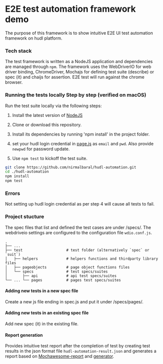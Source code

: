 # E2E test automation framework demo

The purpose of this framework is to show intuitive E2E UI test automation framework on hudl platform.

### Tech stack

The test framework is written as a NodeJS application and dependencies are managed through `npm`. The framework uses the WebDriverIO for web driver binding, ChromeDriver, Mochajs for defining test suite (describe) or spec (it) and chaijs for assertion. E2E test will run against the chrome browser.

### Running the tests locally Step by step (verified on macOS)

Run the test suite locally via the following steps:

1. Install the latest version of [NodeJS][node]

2. Clone or download this repository.

3. Install its dependencies by running 'npm install' in the project folder.

4. set your hudl login credential in [page.js][credential] as `email` and `pwd`. Also provide `newpwd` for password update.

5. Use `npm test` to kickoff the test suite.

```sh
git clone https://github.com/nirmalbaral/hudl-automation.git
cd ./hudl-automation
npm install
npm test
```

### Errors

Not setting up hudl login credential as per step 4 will cause all tests to fail.

### Project stucture

The spec files that list and defined the test cases are under /specs/. The webdriveio settings are configured to the configuration file `wdio.conf.js`.

    .
    ├── ...
    ├── test                    # test folder (alternatively `spec` or `suit`)
    │   ├── helpers             # helpers functions and thirdparty library files
    │   ├── pageobjects         # page object functions files
    │   └── specs               # test specs/suites
    │       ├── api             # api test specs/suites
    └── ... └── pages           # pages test specs/suites

#### Adding new tests in a new spec file

Create a new js file ending in spec.js and put it under /specs/pages/.

#### Adding new tests in an existing spec file

Add new spec (it) in the existing file.

#### Report generation

Provides intuitive test report after the completion of test by creating test results in the json format file `hudl-automation-result.json` and generates a report based on [Mochawesome-report][report] and [generator][marge].

[credential]: https://github.com/nirmalbaral/trayio-demo/blob/master/test/pageobjects/page.js#L15
[report]: https://github.com/adamgruber/mochawesome
[marge]: https://github.com/adamgruber/mochawesome-report-generator
[node]: https://nodejs.org/en/download/
